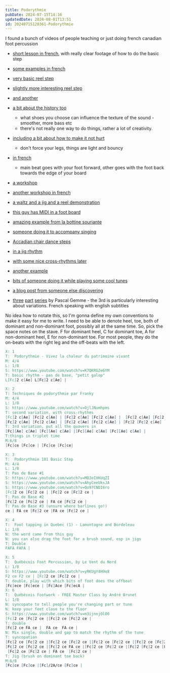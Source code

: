 ```yaml
---
title: Podorythmie
pubDate: 2024-07-15T14:16
updatedDate: 2024-08-01T13:51
id: 20240715120361-Podorythmie
---
```


I found a bunch of videos of people teaching or just doing french canadian foot percussion

- [short lesson in french](https://www.youtube.com/watch?v=K7QKRG2e6YM), with really clear footage of how to do the basic step
- [some examples in french](https://www.youtube.com/watch?v=OjlJNumhpms)
- [very basic reel step](https://www.youtube.com/watch?v=MDJeIXKUqZI)
- [slightly more interesting reel step](https://www.youtube.com/watch?v=AhyCeeUksJA)
- [and another](https://www.youtube.com/watch?v=Qo97CNDI6ro)
- [a bit about the history too](https://www.youtube.com/watch?v=CDXSgRR8aCw)
    - what shoes you choose can influence the texture of the sound - smoother, more bass etc
    - there's not really one way to do things, rather a lot of creativity.
- [including a bit about how to make it not hurt](https://www.youtube.com/watch?v=yRKUgY4H9o8)
    - don't force your legs, things are light and bouncy
- [in french](https://www.youtube.com/watch?v=UCq_yxwyAtc)
    - main beat goes with your foot forward, other goes with the foot back towards the edge of your board
- [a workshop](https://www.youtube.com/watch?v=m3ijnnjOlO0)
- [another workshop in french](https://www.youtube.com/watch?v=SC0E0eo3ZuI)



- [a waltz and a jig and a reel demonstration](https://www.youtube.com/watch?v=aD-JY8wl4Ys)
- [this guy has MIDI in a foot board](https://www.youtube.com/watch?v=sacAHemW7ag)
- [amazing example from la bottine souriante](https://www.youtube.com/watch?v=o_tUCxxWXH8)
- [someone doing it to accompany singing](https://www.youtube.com/watch?v=whQbiofXc8s)
- [Accadian chair dance steps](https://www.youtube.com/watch?v=x0KDtQmTIGM)
- [in a jig rhythm](https://www.youtube.com/watch?v=JtDgh2iO_eA)
- [with some nice cross-rhythms later](https://www.youtube.com/watch?v=bn0kO0lsHZo)
- [another example](https://www.youtube.com/watch?v=_rv8aPJMkXQ)
- [bits of someone doing it while playing some cool tunes](https://www.youtube.com/watch?v=w0Zpa9VR3-c)
- [a blog post from someone else discovering](https://leisureguy.ca/2022/04/30/rhythm-feet/)

- [three](https://www.youtube.com/watch?v=OkUQjx_AL98) [part](https://www.youtube.com/watch?v=beExkXwbSvg) [series](https://www.youtube.com/watch?v=NpaxOahxJ38) by Pascal Gemme - the 3rd is particularly interesting about variations. French speaking with english subtitles

No idea how to notate this, so I'm gonna define my own conventions to make it easy for me to write. I need to be able to denote heel, toe, both of dominant and non-dominant foot, possibly all at the same time.  So, pick the space notes on the stave.
F for dominant heel, C for dominant toe, A for non-dominant heel, E for non-dominant toe. For most people, they do the on-beats with the right leg and the off-beats with the left.

```abc
X: 1
T:  Podorythmie - Vivez la chaleur du patrimoine vivant 
M: 4/4
L: 1/8
S: https://www.youtube.com/watch?v=K7QKRG2e6YM
T: basic rhythm - pas de base, "petit galop"
L[Fc]2 c[Ae] L[Fc]2 c[Ae] |   

X: 2
T: Techniques de podorythmie par Franky 
M: 4/4
L: 1/8
S: https://www.youtube.com/watch?v=OjlJNumhpms
T: second variation, with cross-rhythms
[Fc]2 c[Ae] [Fc]2 c[Ae] | [Fc]2 c[Ae] [Fc]2 c[Ae] |  [Fc]2 c[Ae] [Fc]2 [Fc]2 | c[Ae] [Fc]2 [Fc]2 c[Ae] |
[Fc]2 c[Ae] [Fc]2 c[Ae] | [Fc]2 c[Ae] [Fc]2 c[Ae] | [Fc]2 [Fc]2 c[Ae] [Fc]2 | [Fc]2 c[Ae] [Fc]4||
T: 3rd variation, put all the quavers in
[Fc][Ae] c[Ae] [Fc][Ae] c[Ae] |[Fc][Ae] c[Ae] [Fc][Ae] c[Ae] |
T:things in triplet time
M:6/8
[Fc]ce [Fc]ce | [Fc]ce [Fc]ce|

X: 3
T:  Podorythmie 101 Basic Step
M: 4/4
L: 1/8
T: Pas de Base #1
S: https://www.youtube.com/watch?v=MDJeIXKUqZI
S: https://www.youtube.com/watch?v=AhyCeeUksJA
S: https://www.youtube.com/watch?v=Qo97CNDI6ro
[Fc]2 ce [Fc]2 ce | [Fc]2 ce [Fc]2 ce |   
T: Pas de Base #2
[Fc]2 ce [Fc]2 ce | FA ce [Fc]2 ce |   
T: Pas de Base #3 (unsure where barlines go!)
ce | FA ce [Fc]2 ce |FA ce [Fc]2 ce |

X: 4
T:  Foot tapping in Quebec (1) - Lamontagne and Bordeleau 
L: 1/8
N: the word came from this guy
N: you can also drag the foot for a brush sound, esp in jigs
T: Double
FAFA FAFA | 

X: 5
T:  Québécois Foot Percussion, by Le Vent du Nord 
L: 1/8
S: https://www.youtube.com/watch?v=yRKUgY4H9o8
F2 ce F2 ce | [Fc]2 ce [Fc]2 ce |
T: double, play with which bits of foot does the offbeat
[Fc]ece [Fc]ece | [Fc]Ace [Fc]ecA |
X: 6
T:  Québécois Footwork - FREE Master Class by André Brunet  
L: 1/8
N: syncopate to tell people you're changing part or tune
N: keep your feet close to the floor
S: https://www.youtube.com/watch?v=m3ijnnjOlO0
[Fc]2 ce [Fc]2 ce |[Fc]2 ce [Fc]2 ce |
T: double 
[Fc]2 ce FA ce |  FA ce  FA ce |
N: Mix single, double and gap to match the rhythm of the tune
T: syncopation
[Fc]2 ce [Fc]2 ce |[Fc]2 ce [Fc]2 ce |[Fc]2 ce [Fc]2 ce |[Fc]2 ce [Fc]2 ce |
[Fc]2 ce [Fc]2 ce |[Fc]2 ce FA ce |[Fc]2 ce [Fc]2 ce |[Fc]2 [Fc]2 ce [Fc]2 ||
 [Fc]2 ce [Fc]2 ce | FA ce  [Fc]2 ce |
T: Jig (brush on dominant toe back)
M:6/8
[Fc]ce [Fc]ce |[Fc]/2A/ce [Fc]ce |
```